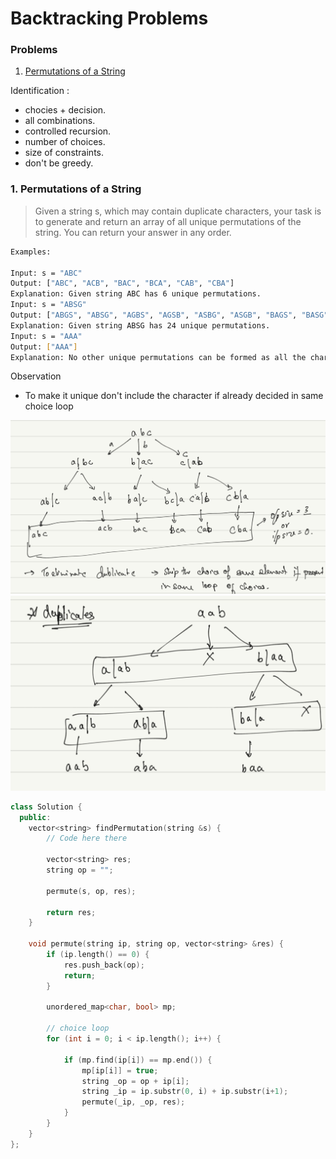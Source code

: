 # Backtracking Problems

### Problems
1. [Permutations of a String](#1-permutations-of-a-string)

Identification :
    
* chocies + decision.
* all combinations.
* controlled recursion.
* number of choices.
* size of constraints.
* don't be greedy.

### 1. Permutations of a String
> Given a string s, which may contain duplicate characters, your task is to generate and return an array of all unique permutations of the string. You can return your answer in any order.

```bash
Examples:

Input: s = "ABC"
Output: ["ABC", "ACB", "BAC", "BCA", "CAB", "CBA"]
Explanation: Given string ABC has 6 unique permutations.
Input: s = "ABSG"
Output: ["ABGS", "ABSG", "AGBS", "AGSB", "ASBG", "ASGB", "BAGS", "BASG", "BGAS", "BGSA", "BSAG", "BSGA", "GABS", "GASB", "GBAS", "GBSA", "GSAB", "GSBA", "SABG", "SAGB", "SBAG", "SBGA", "SGAB", "SGBA"]
Explanation: Given string ABSG has 24 unique permutations.
Input: s = "AAA"
Output: ["AAA"]
Explanation: No other unique permutations can be formed as all the characters are same.
```

Observation

* To make it unique don't include the character if already decided in same choice loop

![example 1](permutation_of_string_recursion_tree_eg_1.jpg)
![example 2](permutation_of_string_recursion_tree_eg_2.jpg)

```cpp
class Solution {
  public:
    vector<string> findPermutation(string &s) {
        // Code here there
        
        vector<string> res;
        string op = "";
        
        permute(s, op, res);
        
        return res;
    }
    
    void permute(string ip, string op, vector<string> &res) {
        if (ip.length() == 0) {
            res.push_back(op);
            return;
        }
        
        unordered_map<char, bool> mp;
        
        // choice loop
        for (int i = 0; i < ip.length(); i++) {
            
            if (mp.find(ip[i]) == mp.end()) {
                mp[ip[i]] = true;
                string _op = op + ip[i];
                string _ip = ip.substr(0, i) + ip.substr(i+1);
                permute(_ip, _op, res);
            }
        }
    }
};

```